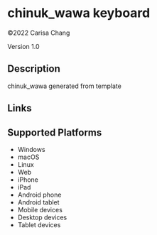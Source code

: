 chinuk_wawa keyboard
==============

©2022 Carisa Chang

Version 1.0

Description
-----------

chinuk_wawa generated from template

Links
-----

Supported Platforms
-------------------
 * Windows
 * macOS
 * Linux
 * Web
 * iPhone
 * iPad
 * Android phone
 * Android tablet
 * Mobile devices
 * Desktop devices
 * Tablet devices

